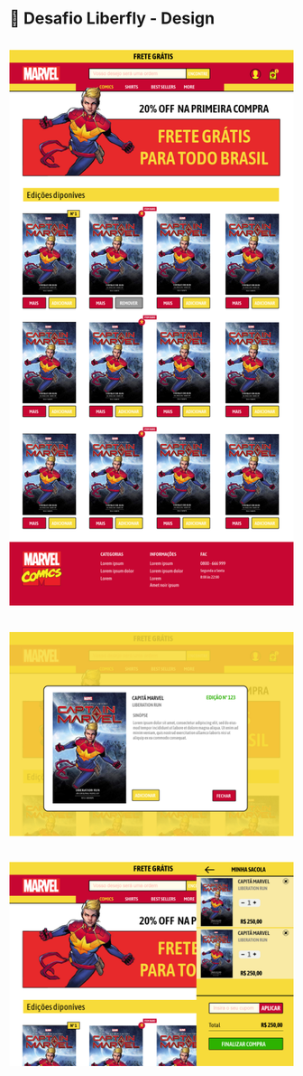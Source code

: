 # :scroll: Desafio Liberfly - Design
<h1 align="center">
   <img src=".github/layout-home.jpg" alt="Homepage">
</h1>

<h1 align="center">
   <img src=".github/layout-modal.jpg" alt="modal">
</h1>

<h1 align="center">
   <img src=".github/layout-checkout.jpg" alt="checkout">
</h1>